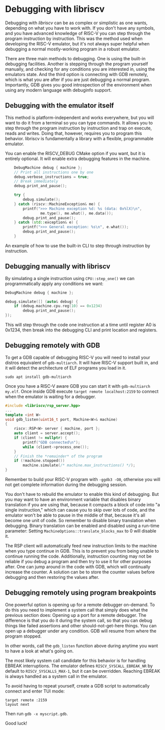 Debugging with libriscv
================

Debugging with *libriscv* can be as complex or simplistic as one wants, depending on what you have to work with. If you don't have any symbols, and you have advanced knowledge of RISC-V you can step through the program instruction by instruction. This was the method used when developing the RISC-V emulator, but it's not always super helpful when debugging a normal mostly-working program in a robust emulator.

There are three main methods to debugging. One is using the built-in debugging facilities. Another is stepping through the program yourself manually, and checking for any conditions you are interested in, using the emulators state. And the third option is connecting with GDB remotely, which is what you are after if you are just debugging a normal program. Importantly, GDB gives you good introspection of the environment when using any modern language with debuginfo support.

## Debugging with the emulator itself

This method is platform-independent and works everywhere, but you will want to do it from a terminal so you can type commands. It allows you to step through the program instruction by instruction and trap on execute, reads and writes. Doing that, however, requires you to program this behavior. libriscv is fundamentally a library with a flexible, programmable emulator.

You can enable the RISCV_DEBUG CMake option if you want, but it is entirely optional. It will enable extra debugging features in the machine.

```C++
	DebugMachine debug { machine };
	// Print all instructions one by one
	debug.verbose_instructions = true;
	// Break immediately
	debug.print_and_pause();

	try {
		debug.simulate();
	} catch (riscv::MachineException& me) {
		printf(">>> Machine exception %d: %s (data: 0x%lX)\n",
				me.type(), me.what(), me.data());
		debug.print_and_pause();
	} catch (std::exception& e) {
		printf(">>> General exception: %s\n", e.what());
		debug.print_and_pause();
	}
```
An example of how to use the built-in CLI to step through instruction by instruction.

## Debugging manually with libriscv

By simulating a single instruction using `CPU::step_one()` we can programmatically apply any conditions we want:

```C++
DebugMachine debug { machine };

debug.simulate([] (auto& debug) {
	if (debug.machine.cpu.reg(10) == 0x1234)
		debug.print_and_pause();
});

```
This will step through the code one instruction at a time until register A0 is 0x1234, then break into the debugging CLI and print location and registers.

## Debugging remotely with GDB

To get a GDB capable of debugging RISC-V you will need to install your distros equivalent of `gdb-multiarch`. It will have RISC-V support built in, and it will detect the architecture of ELF programs you load in it.

```
sudo apt install gdb-multiarch
```

Once you have a RISC-V aware GDB you can start it with `gdb-multiarch my.elf`. Once inside GDB execute `target remote localhost:2159` to connect when the emulator is waiting for a debugger.

```C++
#include <libriscv/rsp_server.hpp>
...
template <int W>
void gdb_listen(uint16_t port, Machine<W>& machine)
{
	riscv::RSP<W> server { machine, port };
	auto client = server.accept();
	if (client != nullptr) {
		printf("GDB connected\n");
		while (client->process_one());
	}
	// Finish the *remainder* of the program
	if (!machine.stopped())
		machine.simulate(/* machine.max_instructions() */);
}
```

Remember to build your RISC-V program with `-ggdb3 -O0`, otherwise you will not get complete information during the debugging session.

You don't have to rebuild the emulator to enable this kind of debugging. But you may want to have an environment variable that disables binary translation if you are using that, because it compacts a block of code into "a single instruction," which can cause you to skip over lots of code, and the emulator won't be able to pause in the middle of that, because it's all become one unit of code. So remember to disable binary translation when debugging. Binary translation can be enabled and disabled using a run-time parameter: Setting `MachineOptions::translate_blocks_max` to 0 will disable it.

The RSP client will automatically feed new instruction limits to the machine when you type continue in GDB. This is to prevent you from being unable to continue running the code. Additionally, instruction counting may not be reliable if you debug a program and then try to use it for other purposes after. One can jump around in the code with GDB, which will continually increase the counter. A solution can be to store the counter values before debugging and then restoring the values after.

## Debugging remotely using program breakpoints

One powerful option is opening up for a remote debugger on-demand. To do this you need to implement a system call that simply does what the previous section does: Opening up a port for a remote debugger. The difference is that you do it during the system call, so that you can debug things like failed assertions and other should-not-get-here things. You can open up a debugger under any condition. GDB will resume from where the program stopped.

In other words, call the `gdb_listen` function above during anytime you want to have a look at what's going on.

The most likely system call candidate for this behavior is for handling EBREAK interruptions. The emulator defines `RISCV_SYSCALL_EBREAK_NR` by default to `RISCV_SYSCALLS_MAX-1`, but it can be overridden. Reaching EBREAK is always handled as a system call in the emulator.

To avoid having to repeat yourself, create a GDB script to automatically connect and enter TUI mode:
```
target remote :2159
layout next
```
Then run `gdb -x myscript.gdb`.

Good luck!
